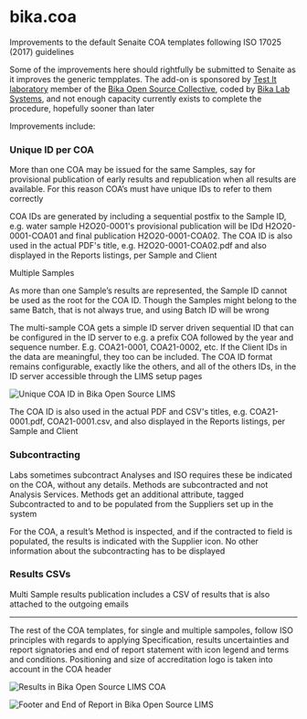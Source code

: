 # bika.coa

Improvements to the default Senaite COA templates following ISO 17025 (2017) guidelines

Some of the improvements here should rightfully be submitted to Senaite as it improves the generic tempplates. The add-on is sponsored by [Test It laboratory](https://www.testit-labs.co.za/) member of the [Bika Open Source Collective](https://www.bikalims.org/), coded by [Bika Lab Systems](https://www.bikalabs.com/), and not enough capacity currently exists to complete the procedure, hopefully sooner than later

Improvements include:

### Unique ID per COA

More than one COA may be issued for the same Samples, say for provisional publication of early results and republication when all results are available. For this reason COA’s must have unique IDs to refer to them correctly

COA IDs are generated by including a sequential postfix to the Sample ID, e.g. water sample H2O20-0001's provisional publication will be IDd H2O20-0001-COA01 and final publication H2O20-0001-COA02. The COA ID is also used in the actual PDF's title, e.g. H2O20-0001-COA02.pdf and also displayed in the Reports listings, per Sample and Client

Multiple Samples

As more than one Sample’s results are represented, the Sample ID cannot be used as the root for the COA ID. Though the Samples might belong to the same Batch, that is not always true, and using Batch ID will be wrong

The multi-sample COA gets a simple ID server driven sequential ID that can be configured in the ID server to e.g. a prefix COA followed by the year and sequence number. E.g. COA21-0001, COA21-0002, etc. If the Client IDs in the data are meaningful, they too can be included. The COA ID format remains configurable, exactly like the others, and all of the others IDs, in the ID server accessible through the LIMS setup pages

![Unique COA ID in Bika Open Source LIMS](https://user-images.githubusercontent.com/1196034/155298889-fe09fc37-336d-498e-b089-debd1b962877.png)

The COA ID is also used in the actual PDF and CSV's titles, e.g. COA21-0001.pdf, COA21-0001.csv, and also displayed in the Reports listings, per Sample and Client

### Subcontracting

Labs sometimes subcontract Analyses and ISO requires these be indicated on the COA, without any details. Methods are subcontracted and not Analysis Services. Methods get an additional attribute, tagged Subcontracted to and to be populated from the Suppliers set up in the system

For the COA, a result’s Method is inspected, and if the contracted to field is populated, the results is indicated with the Supplier icon. No other information about the subcontracting has to be displayed

### Results CSVs

Multi Sample results publication includes a CSV of results that is also attached to the outgoing emails

***

The rest of the COA templates, for single and multiple sampoles, follow ISO principles with regards to applying Specification, results uncertainties and report signatories and end of report statement with icon legend and terms and conditions. Positioning and size of accreditation logo is taken into account in the COA header

![Results in Bika Open Source LIMS COA](https://user-images.githubusercontent.com/1196034/155299517-d84c2687-1789-4e34-8eb7-a088cd327ed3.png)

![Footer and End of Report in Bika Open Source LIMS](https://user-images.githubusercontent.com/1196034/155299680-065369b2-26f1-4014-8110-9440ae324101.png)

